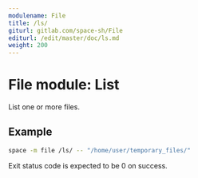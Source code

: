 ```yaml
---
modulename: File
title: /ls/
giturl: gitlab.com/space-sh/File
editurl: /edit/master/doc/ls.md
weight: 200
---
```

# File module: List

List one or more files.  


## Example

```sh
space -m file /ls/ -- "/home/user/temporary_files/"
```

Exit status code is expected to be 0 on success.
